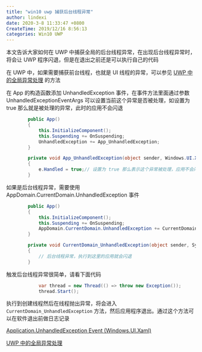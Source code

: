 ```yaml
---
title: "win10 uwp 捕获后台线程异常"
author: lindexi
date: 2020-3-8 11:33:47 +0800
CreateTime: 2019/12/16 8:56:13
categories: Win10 UWP
---
```


本文告诉大家如何在 UWP 中捕获全局的后台线程异常，在出现后台线程异常时，将会让 UWP 程序闪退，但是在退出之前还是可以执行自己的代码

<!--more-->


<!-- CreateTime:2019/12/16 8:56:13 -->

<!-- 发布 -->

在 UWP 中，如果需要捕获前台线程，也就是 UI 线程的异常，可以参见 [UWP 中的全局异常处理](https://www.cnblogs.com/zhs852/p/uwp-global-error-handler.html) 的方法

在 App 的构造函数添加 UnhandledException 事件，在事件方法里面通过参数 UnhandledExceptionEventArgs 可以设置当前这个异常是否被处理，如设置为 true 那么就是被处理的异常，此时的应用不会闪退

```csharp
        public App()
        {
            this.InitializeComponent();
            this.Suspending += OnSuspending;
            UnhandledException += App_UnhandledException;
        }

        private void App_UnhandledException(object sender, Windows.UI.Xaml.UnhandledExceptionEventArgs e)
        {
            e.Handled = true;// 设置为 true 那么表示这个异常被处理，应用不会闪退
        }
```

如果是后台线程异常，需要使用 AppDomain.CurrentDomain.UnhandledException 事件

```csharp
        public App()
        {
            this.InitializeComponent();
            this.Suspending += OnSuspending;
            AppDomain.CurrentDomain.UnhandledException += CurrentDomain_UnhandledException;
        }

        private void CurrentDomain_UnhandledException(object sender, System.UnhandledExceptionEventArgs e)
        {
            // 后台线程异常，执行到这里的应用就会闪退
        }
```

触发后台线程异常很简单，请看下面代码

```csharp
            var thread = new Thread(() => throw new Exception());
            thread.Start();
```

执行到创建线程然后在线程抛出异常，将会进入 `CurrentDomain_UnhandledException` 方法，然后应用程序退出。通过这个方法可以在软件退出前做日志记录

[Application.UnhandledException Event (Windows.UI.Xaml) ](https://docs.microsoft.com/en-us/uwp/api/windows.ui.xaml.application.unhandledexception)

[UWP 中的全局异常处理](https://www.cnblogs.com/zhs852/p/uwp-global-error-handler.html)

